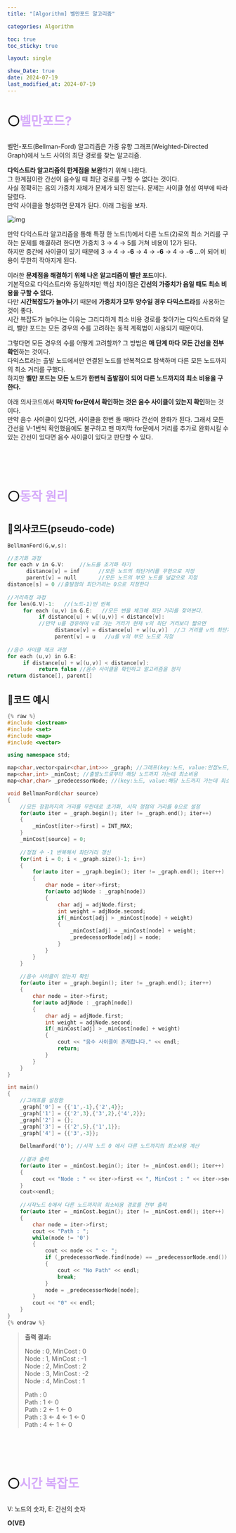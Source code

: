 ```yaml
---
title: "[Algorithm] 벨만포드 알고리즘"

categories: Algorithm

toc: true
toc_sticky: true

layout: single

show_Date: true
date: 2024-07-19
last_modified_at: 2024-07-19
---
```


# ⚪<span style="color: #D6ABFA;">벨만포드?</span>

벨먼-포드(Bellman-Ford) 알고리즘은 가중 유향 그래프(Weighted-Directed Graph)에서 노드 사이의 최단 경로를 찾는 알고리즘.

**다익스트라 알고리즘의 한계점을 보완**하기 위해 나왔다.   
그 한계점이란 간선이 음수일 때 최단 경로를 구할 수 없다는 것이다.   
사실 정확히는 음의 가중치 자체가 문제가 되진 않는다. 문제는 사이클 형성 여부에 따라 달렸다.   
만약 사이클을 형성하면 문제가 된다. 아래 그림을 보자.

![img](../../assets/images/2024-07-19-Bellm/img.png)

만약 다익스트라 알고리즘을 통해 특정 한 노드(1)에서 다른 노드(2)로의 최소 거리를 구하는 문제를 해결하려 한다면 가중치 3 → 4 → 5를 거쳐 비용이 12가 된다.   
하지만 중간에 사이클이 있기 때문에 3 → 4 → **-6** → 4 → **-6** → 4 → **-6** ...이 되어 비용이 무한히 작아지게 된다.



이러한 **문제점을 해결하기 위해 나온 알고리즘이 벨만 포드**이다.   
기본적으로 다익스트라와 동일하지만 핵심 차이점은 **간선의 가중치가 음일 때도 최소 비용을 구할 수 있다.**   
다만 **시간복잡도가 늘어나**기 때문에 **가중치가 모두 양수일 경우 다익스트라**를 사용하는 것이 좋다.   
시간 복잡도가 늘어나는 이유는 그리디하게 최소 비용 경로를 찾아가는 다익스트라와 달리, 벨만 포드는 모든 경우의 수를 고려하는 동적 계획법이 사용되기 때문이다.



그렇다면 모든 경우의 수를 어떻게 고려할까? 그 방법은 **매 단계 마다 모든 간선을 전부 확인**하는 것이다.   
다익스트라는 출발 노드에서만 연결된 노드를 반복적으로 탐색하며 다른 모든 노드까지의 최소 거리를 구했다.   
하지만 **벨만 포드는 모든 노드가 한번씩 출발점이 되어 다른 노드까지의 최소 비용을 구한다.**



아래 의사코드에서 **마지막 for문에서 확인하는 것은 음수 사이클이 있는지 확인**하는 것이다.   
만약 음수 사이클이 있다면, 사이클을 한번 돌 때마다 간선이 완화가 된다. 그래서 모든 간선을 V-1번씩 확인했음에도 불구하고 맨 마지막 for문에서 거리를 추가로 완화시킬 수 있는 간선이 있다면 음수 사이클이 있다고 판단할 수 있다.

<br>

<br>

<br>

# ⚪<span style="color: #D6ABFA;">동작 원리</span>

## 🔹의사코드(pseudo-code)

```c++
BellmanFord(G,w,s):

//초기화 과정
for each v in G.V:     //노드를 초기화 하기
      distance[v] = inf      //모든 노드의 최단거리를 무한으로 지정
      parent[v] = null       //모든 노드의 부모 노드를 널값으로 지정
distance[s] = 0 //출발점의 최단거리는 0으로 지정한다
          
//거리측정 과정
for len(G.V)-1:   //(노드-1)번 반복
     for each (u,v) in G.E:   //모든 변을 체크해 최단 거리를 찾아본다.
          if distance[u] + w[(u,v)] < distance[v]:   
          //만약 u를 경유하여 v로 가는 거리가 현재 v의 최단 거리보다 짧으면
               distance[v] = distance[u] + w[(u,v)]  //그 거리를 v의 최단거리로 지정
               parent[v] = u   //u를 v의 부모 노드로 지정
                   
//음수 사이클 체크 과정
for each (u,v) in G.E:
     if distance[u] + w[(u,v)] < distance[v]:
          return false //음수 사이클을 확인하고 알고리즘을 정지
return distance[], parent[]
```

## 🔹코드 예시

```c++
{% raw %}
#include <iostream>
#include <set>
#include <map>
#include <vector>

using namespace std;

map<char,vector<pair<char,int>>> _graph; //그래프(key:노드, value:인접노드,가중치 쌍들)
map<char,int> _minCost; //출발노드로부터 해당 노드까지 가는데 최소비용
map<char,char> _predecessorNode; //(key:노드, value:해당 노드까지 가는데 최소비용 경로상의 이전 노드)

void BellmanFord(char source)
{
    //모든 정점까지의 거리를 무한대로 초기화, 시작 정점의 거리를 0으로 설정
    for(auto iter = _graph.begin(); iter != _graph.end(); iter++)
    {
        _minCost[iter->first] = INT_MAX;
    }
    _minCost[source] = 0;
    
    //정점 수 -1 반복해서 최단거리 갱신
    for(int i = 0; i < _graph.size()-1; i++)
    {
        for(auto iter = _graph.begin(); iter != _graph.end(); iter++)
        {
            char node = iter->first;
            for(auto adjNode : _graph[node])
            {
                char adj = adjNode.first;
                int weight = adjNode.second;
                if(_minCost[adj] > _minCost[node] + weight)
                {
                    _minCost[adj] = _minCost[node] + weight;
                    _predecessorNode[adj] = node;
                }
            }
        }
    }
    
    //음수 사이클이 있는지 확인
    for(auto iter = _graph.begin(); iter != _graph.end(); iter++)
    {
        char node = iter->first;
        for(auto adjNode : _graph[node])
        {
            char adj = adjNode.first;
            int weight = adjNode.second;
            if(_minCost[adj] > _minCost[node] + weight)
            {
                cout << "음수 사이클이 존재합니다." << endl;
                return;
            }
        }
    }
}

int main()
{
    //그래프를 설정함
    _graph['0'] = {{'1',-1},{'2',4}};
    _graph['1'] = {{'2',3},{'3',2},{'4',2}};
    _graph['2'] = {};
    _graph['3'] = {{'2',5},{'1',1}};
    _graph['4'] = {{'3',-3}};
    
    BellmanFord('0'); //시작 노드 0 에서 다른 노드까지의 최소비용 계산
    
    //결과 출력
    for(auto iter = _minCost.begin(); iter != _minCost.end(); iter++)
    {
        cout << "Node : " << iter->first << ", MinCost : " << iter->second << endl;
    }
    cout<<endl;
    
    //시작노드 0에서 다른 노드까지의 최소비용 경로를 전부 출력
    for(auto iter = _minCost.begin(); iter != _minCost.end(); iter++)
    {
        char node = iter->first;
        cout << "Path : ";
        while(node != '0')
        {
            cout << node << " <- ";
            if (_predecessorNode.find(node) == _predecessorNode.end())
            {
                cout << "No Path" << endl;
                break;
            }
            node = _predecessorNode[node];
        }
        cout << "0" << endl;
    }
}
{% endraw %}
```

>**출력 결과:**
>
>Node : 0, MinCost : 0  
>Node : 1, MinCost : -1  
>Node : 2, MinCost : 2  
>Node : 3, MinCost : -2  
>Node : 4, MinCost : 1  
>
>
>
>Path : 0  
>Path : 1 <- 0  
>Path : 2 <- 1 <- 0  
>Path : 3 <- 4 <- 1 <- 0  
>Path : 4 <- 1 <- 0  

<br>

<br>

<br>

# ⚪<span style="color: #D6ABFA;">시간 복잡도</span>

V: 노드의 숫자, E: 간선의 숫자

**O(VE)**

